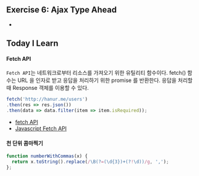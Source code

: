 ## Exercise 6: Ajax Type Ahead
-

## Today I Learn
#### Fetch API
`Fetch API`는 네트워크로부터 리소스를 가져오기 위한 유틸리티 함수이다.
fetch() 함수는 URL 을 인자로 받고 응답을 처리하기 위한 promise 를 반환한다.
응답을 처리할 때 Response 객체를 이용할 수 있다.

```javascript
fetch('http://hanur.me/users')
.then(res => res.json())
.then(data => data.filter(item => item.isRequired));
```

- [fetch API](https://opentutorials.org/course/3281/20562)
- [Javascript Fetch API](https://medium.com/@kkak10/javascript-fetch-api-e26bfeaad9b6)

#### 천 단위 콤마찍기
```javascript
function numberWithCommas(x) {
  return x.toString().replace(/\B(?=(\d{3})+(?!\d))/g, ',');
};
```
